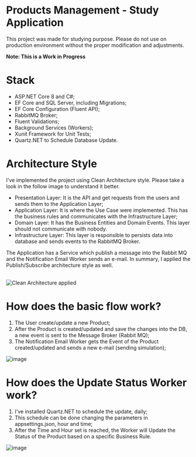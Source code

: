 # Products Management - Study Application
This project was made for studying purpose. Please do not use on production environment without the proper modification and adjustments.

**Note: This is a Work in Progress**

# Stack
- ASP.NET Core 8 and C#;
- EF Core and SQL Server, including Migrations;
- EF Core Configuration (Fluent API);
- RabbitMQ Broker;
- Fluent Validations;
- Background Services (Workers);
- Xunit Framework for Unit Tests;
- Quartz.NET to Schedule Database Update.

# Architecture Style
I've implemented the project using Clean Architecture style. Please take a look in the follow image to understand it better.

- Presentation Layer: It is the API and get requests from the users and sends them to the Application Layer;
- Application Layer: It is where the Use Case were implemented. This has the business rules and communicates with the Infrastructure Layer;
- Domain Layer: It has the Business Entities and Domain Events. This layer should not communicate with nobody.
- Infrastructure Layer: This layer is responsible to persists data into database and sends events to the RabbitMQ Broker.

The Application has a Service which publish a message into the Rabbit MQ and the Notification Email Worker sends an e-mail.
In summary, I applied the Publish/Subscribe architecture style as well.

<br/>
  
<img alt="Clean Architecture applied" title="Clean Architecture applied" src="https://github.com/user-attachments/assets/825a1f35-a317-48a3-8cd9-39bb5a0b5097" />

<br/>

# How does the basic flow work?
1) The User create/update a new Product;
2) After the Product is created/updated and save the changes into the DB, a new event is sent to the Message Broker (Rabbit MQ);
3) The Notification Email Worker gets the Event of the Product created/updated and sends a new e-mail (sending simulation);

![image](https://github.com/user-attachments/assets/46143448-2eda-4bbc-84d0-13e66f78e7a8)

# How does the Update Status Worker work?
1) I've installed Quartz.NET to schedule the update, daily;
2) This schedule can be done changing the parameters in appsettings.json, hour and time;
3) After the Time and Hour set is reached, the Worker will Update the Status of the Product based on a specific Business Rule.

![image](https://github.com/user-attachments/assets/6c801db1-0a6a-4f01-8cfd-c4e47fb58ba9)


